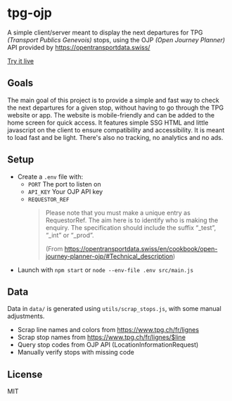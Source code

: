 # tpg-ojp
A simple client/server meant to display the next departures for TPG *(Transport Publics Genevois)* stops, using the OJP *(Open Journey Planner)* API provided by https://opentransportdata.swiss/

[Try it live](https://tpg.souf.dev/)

## Goals
The main goal of this project is to provide a simple and fast way to check the next departures for a given stop, without having to go through the TPG website or app. The website is mobile-friendly and can be added to the home screen for quick access. It features simple SSG HTML and little javascript on the client to ensure compatibility and accessibility. It is meant to load fast and be light. There's also no tracking, no analytics and no ads.


## Setup
- Create a `.env` file with:
  - `PORT` The port to listen on
  - `API_KEY` Your OJP API key
  - `REQUESTOR_REF`
     > Please note that you must make a unique entry as RequestorRef.
     > The aim here is to identify who is making the enquiry.
     > The specification should include the suffix “_test”, “_int” or “_prod”.
     >
     > (From https://opentransportdata.swiss/en/cookbook/open-journey-planner-ojp/#Technical_description)
- Launch with `npm start` or `node --env-file .env src/main.js`

## Data
Data in `data/` is generated using `utils/scrap_stops.js`, with some manual adjustments.
- Scrap line names and colors from https://www.tpg.ch/fr/lignes
- Scrap stop names from https://www.tpg.ch/fr/lignes/$line
- Query stop codes from OJP API (LocationInformationRequest)
- Manually verify stops with missing code

## License
MIT